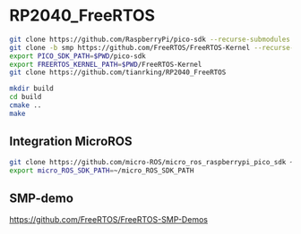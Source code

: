 # RP2040_FreeRTOS

```bash
git clone https://github.com/RaspberryPi/pico-sdk --recurse-submodules
git clone -b smp https://github.com/FreeRTOS/FreeRTOS-Kernel --recurse-submodules ## git submodule update --init --recursive
export PICO_SDK_PATH=$PWD/pico-sdk
export FREERTOS_KERNEL_PATH=$PWD/FreeRTOS-Kernel
git clone https://github.com/tianrking/RP2040_FreeRTOS
```

```bash
mkdir build
cd build
cmake ..
make
```

## Integration MicroROS

```bash
git clone https://github.com/micro-ROS/micro_ros_raspberrypi_pico_sdk ~/micro_ROS_SDK_PATH
export micro_ROS_SDK_PATH=~/micro_ROS_SDK_PATH
```

## SMP-demo 

https://github.com/FreeRTOS/FreeRTOS-SMP-Demos
